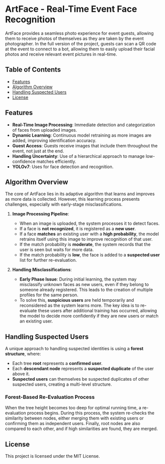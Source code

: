 # ArtFace - Real-Time Event Face Recognition


ArtFace provides a seamless photo experience for event guests, allowing them to receive photos of themselves as they are taken by the event photographer. In the full version of the project, guests can scan a QR code at the event to connect to a bot, allowing them to easily upload their facial photos and receive relevant event pictures in real-time.

## Table of Contents

- [Features](#features)
- [Algorithm Overview](#algorithm-overview)
- [Handling Suspected Users](#handling-suspected-users)
- [License](#license)

## Features

- **Real-Time Image Processing**: Immediate detection and categorization of faces from uploaded images.
- **Dynamic Learning**: Continuous model retraining as more images are added, improving identification accuracy.
- **Guest Access**: Guests receive images that include them throughout the event, not just at the end.
- **Handling Uncertainty**: Use of a hierarchical approach to manage low-confidence matches efficiently.
- **YOLOv7**: Uses for face detection and recognition.

## Algorithm Overview

The core of ArtFace lies in its adaptive algorithm that learns and improves as more data is collected. However, this learning process presents challenges, especially with early-stage misclassifications.

1. **Image Processing Pipeline**:

   - When an image is uploaded, the system processes it to detect faces.
   - If a face is **not recognized**, it is registered as a **new user**.
   - If a face **matches** an existing user with a **high probability**, the model retrains itself using this image to improve recognition of that user.
   - If the match probability is **moderate**, the system records that the user is seen but waits for more data.
   - If the match probability is **low**, the face is added to a **suspected user** list for further re-evaluation.

2. **Handling Misclassifications**:

   - **Early Phase Issue**: During initial learning, the system may misclassify unknown faces as new users, even if they belong to someone already registered. This leads to the creation of multiple profiles for the same person.
   - To solve this, **suspicious users** are held temporarily and reconsidered as the system learns more. The key idea is to re-evaluate these users after additional training has occurred, allowing the model to decide more confidently if they are new users or match an existing user.

## Handling Suspected Users

A unique approach to handling suspected identities is using a **forest structure**, where:

- Each tree **root** represents a **confirmed user**.
- Each **descendant node** represents a **suspected duplicate** of the user above it.
- **Suspected users** can themselves be suspected duplicates of other suspected users, creating a multi-level structure.

### Forest-Based Re-Evaluation Process

When the tree height becomes too deep for optimal running time, a re-evaluation process begins. During this process, the system re-checks the similarity between nodes, either merging them with existing users or confirming them as independent users. Finally, root nodes are also compared to each other, and if high similarities are found, they are merged.

## License

This project is licensed under the MIT License.
